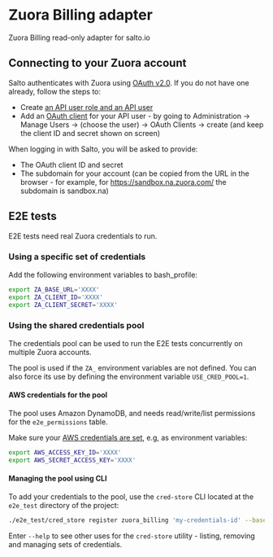 # Zuora Billing adapter

Zuora Billing read-only adapter for salto.io

## Connecting to your Zuora account
Salto authenticates with Zuora using [OAuth v2.0](https://www.zuora.com/developer/api-reference/#section/Authentication/OAuth-v2.0). If you do not have one already, follow the steps to:
- Create [an API user role and an API user](https://knowledgecenter.zuora.com/Billing/Tenant_Management/A_Administrator_Settings/Manage_Users/Create_an_API_User)
- Add an [OAuth client](https://knowledgecenter.zuora.com/Billing/Tenant_Management/A_Administrator_Settings/Manage_Users#Create_an_OAuth_Client_for_a_User) for your API user - by going to Administration -> Manage Users -> (choose the user) -> OAuth Clients -> create (and keep the client ID and secret shown on screen)

When logging in with Salto, you will be asked to provide:
- The OAuth client ID and secret
- The subdomain for your account (can be copied from the URL in the browser - for example, for https://sandbox.na.zuora.com/ the subdomain is sandbox.na)

## E2E tests

E2E tests need real Zuora credentials to run.

### Using a specific set of credentials

Add the following environment variables to bash_profile:
```bash
export ZA_BASE_URL='XXXX'
export ZA_CLIENT_ID='XXXX'
export ZA_CLIENT_SECRET='XXXX'
```

### Using the shared credentials pool

The credentials pool can be used to run the E2E tests concurrently on multiple Zuora accounts.

The pool is used if the `ZA_` environment variables are not defined. You can also force its use by defining the environment variable `USE_CRED_POOL=1`.

#### AWS credentials for the pool

The pool uses Amazon DynamoDB, and needs read/write/list permissions for the `e2e_permissions` table.

Make sure your [AWS credentials are set](https://docs.aws.amazon.com/cli/latest/userguide/cli-chap-configure.html), e.g, as environment variables:
```bash
export AWS_ACCESS_KEY_ID='XXXX'
export AWS_SECRET_ACCESS_KEY='XXXX'
```

#### Managing the pool using CLI

To add your credentials to the pool, use the `cred-store` CLI located at the `e2e_test` directory of the project:

```bash
./e2e_test/cred_store register zuora_billing 'my-credentials-id' --baseURL='https://rest.SANDBOX_SUBDOMAIN.zuora.com' --clientId='MYCLIENTID' --clientSecret='MYCLIENTSECRET'
```

Enter `--help` to see other uses for the `cred-store` utility - listing, removing and managing sets of credentials.
